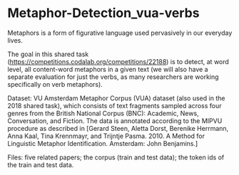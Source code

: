 # Metaphor-Detection_vua-verbs
Metaphors is a form of figurative language used pervasively in our everyday lives. 

The goal in this shared task (https://competitions.codalab.org/competitions/22188) is to detect, at word level, all content-word metaphors in a given text (we will also have a separate evaluation for just the verbs, as many researchers are working specifically on verb metaphors). 

Dataset: VU Amsterdam Metaphor Corpus (VUA) dataset (also used in the 2018 shared task), which consists of text fragments sampled across four genres from the British National Corpus (BNC): Academic, News, Conversation, and Fiction. The data is annotated according to the MIPVU procedure as described in [Gerard Steen, Aletta Dorst, Berenike Herrmann, Anna Kaal, Tina Krennmayr, and Trijntje Pasma. 2010. A Method for Linguistic Metaphor Identification. Amsterdam: John Benjamins.]

Files: 
  five related papers; 
  the corpus (train and test data); 
  the token ids of the train and test data.

